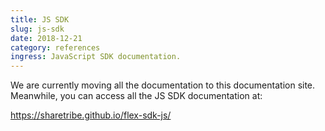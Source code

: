 ```yaml
---
title: JS SDK
slug: js-sdk
date: 2018-12-21
category: references
ingress: JavaScript SDK documentation.
---
```


We are currently moving all the documentation to this documentation site.
Meanwhile, you can access all the JS SDK documentation at:

https://sharetribe.github.io/flex-sdk-js/

